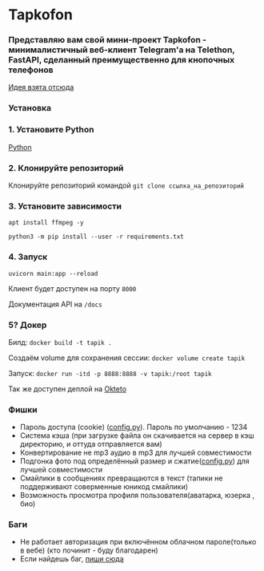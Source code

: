 # Tapkofon

### Представляю вам свой мини-проект Tapkofon - минималистичный веб-клиент Telegram'а на Telethon, FastAPI, сделанный преимущественно для кнопочных телефонов

[Идея взята отсюда](https://github.com/xadjilut/microclient)

### Установка

### 1. Установите Python

[Python](https://www.python.org/downloads/)

### 2. Клонируйте репозиторий

Клонируйте репозиторий командой `git clone ссылка_на_репозиторий`

### 3. Установите зависимости

`apt install ffmpeg -y`

`python3 -m pip install --user -r requirements.txt`

### 4. Запуск

`uvicorn main:app --reload`

Клиент будет доступен на порту `8000`

Документация API на `/docs`

### 5? Докер

Билд: `docker build -t tapik .`

Создаём volume для сохранения сессии: `docker volume create tapik`

Запуск: `docker run -itd -p 8888:8888 -v tapik:/root tapik`

Так же доступен деплой на [Okteto](https://cloud.okteto.com/#/deploy?repository=https://github.com/D4n13l3k00/tapkofon)

### Фишки

- Пароль доступа (cookie) ([config.py](/config.py)). Пароль по умолчанию - 1234
- Система кэша (при загрузке файла он скачивается на сервер в кэш директорию, и оттуда отправляется вам)
- Конвертирование не mp3 аудио в mp3 для лучшей совместимости
- Подгонка фото под определённый размер и сжатие([config.py](/config.py)) для лучшей совместимости
- Смайлики в сообщениях превращаются в текст (тапики не поддерживают соверменные юникод смайлики)
- Возможность просмотра профиля пользователя(аватарка, юзерка , био)

### Баги

- Не работает авторизация при включённом облачном пароле(только в вебе) (кто починит - буду благодарен)
- Если найдешь баг, [пиши сюда](https://t.me/D4n13l3k00)
